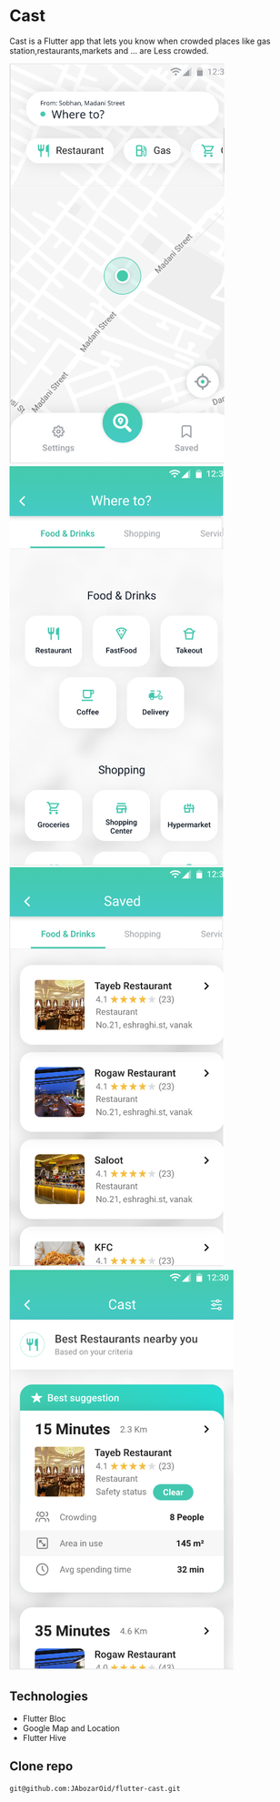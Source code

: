 # Cast

Cast is a Flutter app that lets you know when crowded places like gas station,restaurants,markets and ... are Less crowded. 

![adk](main.PNG)
![adk](where.PNG)
![adk](saved.PNG)
![adk](nearby.PNG)

## Technologies

- Flutter Bloc
- Google Map and Location
- Flutter Hive

## Clone repo

```
git@github.com:JAbozarOid/flutter-cast.git
```
